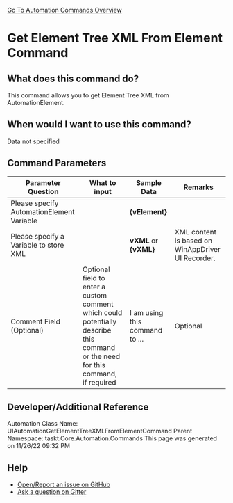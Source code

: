 <!--TITLE: Get Element Tree XML From Element Command -->
<!-- SUBTITLE: a command in the UIAutomation Commands group. -->
[Go To Automation Commands Overview](/automation-commands.md)


# Get Element Tree XML From Element Command


## What does this command do?
This command allows you to get Element Tree XML from AutomationElement.


## When would I want to use this command?
Data not specified


## Command Parameters
| Parameter Question   	| What to input  	|  Sample Data 	| Remarks  	|
| ---                    | ---               | ---           | ---       |
|Please specify AutomationElement Variable||**{vElement}**||
|Please specify a Variable to store XML||**vXML** or **{vXML}**|XML content is based on WinAppDriver UI Recorder.|
|Comment Field (Optional)|Optional field to enter a custom comment which could potentially describe this command or the need for this command, if required|I am using this command to ...|Optional|








## Developer/Additional Reference
Automation Class Name: UIAutomationGetElementTreeXMLFromElementCommand
Parent Namespace: taskt.Core.Automation.Commands
This page was generated on 11/26/22 09:32 PM


## Help
- [Open/Report an issue on GitHub](https://github.com/rcktrncn/taskt/issues/new)
- [Ask a question on Gitter](https://gitter.im/taskt-rpa/Lobby)
